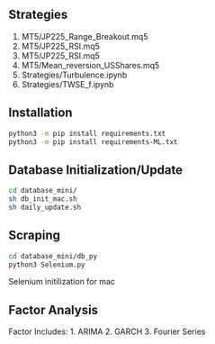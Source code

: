 ## Strategies
1. MT5/JP225_Range_Breakout.mq5
2. MT5/JP225_RSI.mq5
3. MT5/JP225_RSI.mq5
4. MT5/Mean_reversion_USShares.mq5
5. Strategies/Turbulence.ipynb
6. Strategies/TWSE_f.ipynb

## Installation

```bash
python3 -m pip install requirements.txt
python3 -m pip install requirements-ML.txt
```

## Database Initialization/Update
```sh
cd database_mini/
sh db_init_mac.sh
sh daily_update.sh
```

## Scraping
```sh
cd database_mini/db_py
python3 Selenium.py
```
Selenium initilization for mac

## Factor Analysis
Factor Includes:
    1. ARIMA
    2. GARCH
    3. Fourier Series
